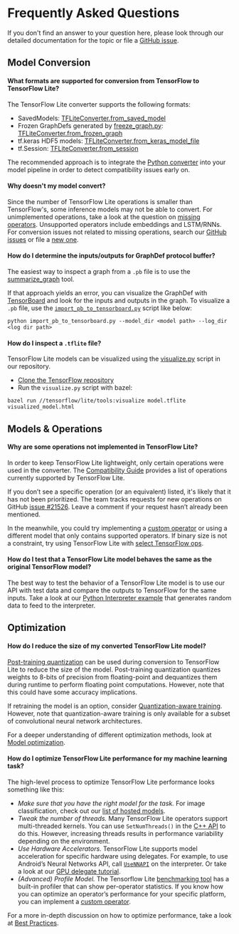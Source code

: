 # Frequently Asked Questions

If you don't find an answer to your question here, please look through our
detailed documentation for the topic or file a
[GitHub issue](https://github.com/tensorflow/tensorflow/issues).

## Model Conversion

#### What formats are supported for conversion from TensorFlow to TensorFlow Lite?

The TensorFlow Lite converter supports the following formats:

*   SavedModels:
    [TFLiteConverter.from_saved_model](../convert/python_api.md#exporting_a_savedmodel_)
*   Frozen GraphDefs generated by
    [freeze_graph.py](https://github.com/tensorflow/tensorflow/blob/master/tensorflow/python/tools/freeze_graph.py):
    [TFLiteConverter.from_frozen_graph](../convert/python_api.md#exporting_a_graphdef_from_file_)
*   tf.keras HDF5 models:
    [TFLiteConverter.from_keras_model_file](../convert/python_api.md#exporting_a_tfkeras_file_)
*   tf.Session:
    [TFLiteConverter.from_session](../convert/python_api.md#exporting_a_graphdef_from_tfsession_)

The recommended approach is to integrate the
[Python converter](../convert/python_api.md) into your model pipeline in order to
detect compatibility issues early on.

#### Why doesn't my model convert?

Since the number of TensorFlow Lite operations is smaller than TensorFlow's,
some inference models may not be able to convert. For unimplemented operations,
take a look at the question on
[missing operators](faq.md#why-are-some-operations-not-implemented-in-tensorflow-lite).
Unsupported operators include embeddings and LSTM/RNNs. For conversion issues
not related to missing operations, search our
[GitHub issues](https://github.com/tensorflow/tensorflow/issues?q=label%3Acomp%3Alite+)
or file a [new one](https://github.com/tensorflow/tensorflow/issues).

#### How do I determine the inputs/outputs for GraphDef protocol buffer?

The easiest way to inspect a graph from a `.pb` file is to use the
[summarize_graph](https://github.com/tensorflow/tensorflow/blob/master/tensorflow/tools/graph_transforms/README.md#inspecting-graphs)
tool.

If that approach yields an error, you can visualize the GraphDef with
[TensorBoard](https://www.tensorflow.org/guide/summaries_and_tensorboard) and
look for the inputs and outputs in the graph. To visualize a `.pb` file, use the
[`import_pb_to_tensorboard.py`](https://github.com/tensorflow/tensorflow/blob/master/tensorflow/python/tools/import_pb_to_tensorboard.py)
script like below:

```
python import_pb_to_tensorboard.py --model_dir <model path> --log_dir <log dir path>
```

#### How do I inspect a `.tflite` file?

TensorFlow Lite models can be visualized using the
[visualize.py](https://github.com/tensorflow/tensorflow/blob/master/tensorflow/lite/tools/visualize.py)
script in our repository.

*   [Clone the TensorFlow repository](https://www.tensorflow.org/install/source)
*   Run the `visualize.py` script with bazel:

```
bazel run //tensorflow/lite/tools:visualize model.tflite visualized_model.html
```

## Models & Operations

#### Why are some operations not implemented in TensorFlow Lite?

In order to keep TensorFlow Lite lightweight, only certain operations were used
in the converter. The [Compatibility Guide](ops_compatibility.md) provides a
list of operations currently supported by TensorFlow Lite.

If you don’t see a specific operation (or an equivalent) listed, it's likely
that it has not been prioritized. The team tracks requests for new operations on
GitHub [issue #21526](https://github.com/tensorflow/tensorflow/issues/21526).
Leave a comment if your request hasn’t already been mentioned.

In the meanwhile, you could try implementing a
[custom operator](ops_custom.md) or using a different model that only
contains supported operators. If binary size is not a constraint, try using
TensorFlow Lite with [select TensorFlow ops](ops_select.md).

#### How do I test that a TensorFlow Lite model behaves the same as the original TensorFlow model?

The best way to test the behavior of a TensorFlow Lite model is to use our API
with test data and compare the outputs to TensorFlow for the same inputs. Take a
look at our [Python Interpreter example](../convert/python_api.md) that generates
random data to feed to the interpreter.

## Optimization

#### How do I reduce the size of my converted TensorFlow Lite model?

[Post-training quantization](../performance/post_training_quantization.md) can be
used during conversion to TensorFlow Lite to reduce the size of the model.
Post-training quantization quantizes weights to 8-bits of precision from
floating-point and dequantizes them during runtime to perform floating point
computations. However, note that this could have some accuracy implications.

If retraining the model is an option, consider
[Quantization-aware training](https://github.com/tensorflow/tensorflow/tree/r1.13/tensorflow/contrib/quantize).
However, note that quantization-aware training is only available for a subset of
convolutional neural network architectures.

For a deeper understanding of different optimization methods, look at
[Model optimization](../performance/model_optimization.md).

#### How do I optimize TensorFlow Lite performance for my machine learning task?

The high-level process to optimize TensorFlow Lite performance looks something
like this:

*   *Make sure that you have the right model for the task.* For image
    classification, check out our [list of hosted models](hosted_models.md).
*   *Tweak the number of threads.* Many TensorFlow Lite operators support
    multi-threaded kernels. You can use `SetNumThreads()` in the
    [C++ API](https://github.com/tensorflow/tensorflow/blob/master/tensorflow/lite/interpreter.h#L345)
    to do this. However, increasing threads results in performance variability
    depending on the environment.
*   *Use Hardware Accelerators.* TensorFlow Lite supports model acceleration for
    specific hardware using delegates. For example, to use Android’s Neural
    Networks API, call
    [`UseNNAPI`](https://github.com/tensorflow/tensorflow/blob/master/tensorflow/lite/interpreter.h#L343)
    on the interpreter. Or take a look at our
    [GPU delegate tutorial](../performance/gpu.md).
*   *(Advanced) Profile Model.* The Tensorflow Lite
    [benchmarking tool](https://github.com/tensorflow/tensorflow/tree/master/tensorflow/lite/tools/benchmark)
    has a built-in profiler that can show per-operator statistics. If you know
    how you can optimize an operator’s performance for your specific platform,
    you can implement a [custom operator](ops_custom.md).

For a more in-depth discussion on how to optimize performance, take a look at
[Best Practices](../performance/best_practices.md).
